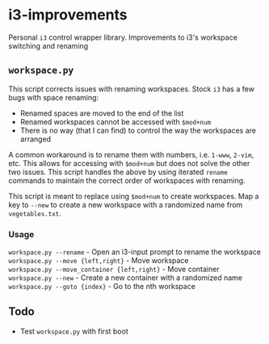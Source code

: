 # i3-improvements
Personal `i3` control wrapper library. Improvements to i3's workspace switching and renaming


## `workspace.py`
This script corrects issues with renaming workspaces. Stock `i3` has a few bugs with space renaming:
  - Renamed spaces are moved to the end of the list
  - Renamed workspaces cannot be accessed with `$mod+num`
  - There is no way (that I can find) to control the way the workspaces are arranged
  
A common workaround is to rename them with numbers, i.e. `1-www`, `2-vim`, etc. This allows for accessing with `$mod+num` but does not solve the other two issues. This script handles the above by using iterated `rename` commands to maintain the correct order of workspaces with renaming.

This script is meant to replace using `$mod+num` to create workspaces. Map a key to `--new` to create a new workspace with a randomized name from `vegetables.txt`.

### Usage
`workspace.py --rename` - Open an i3-input prompt to rename the workspace  
`workspace.py --move {left,right}` - Move workspace  
`workspace.py --move_container {left,right}` - Move container  
`workspace.py --new` - Create a new container with a randomized name  
`workspace.py --goto {index}` - Go to the *n*th workspace

## Todo
 - Test `workspace.py` with first boot
